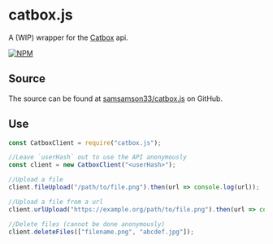 # catbox.js
A (WIP) wrapper for the [Catbox](https://catbox.moe/) api.

[![NPM](https://nodei.co/npm/catbox.js.png)](https://nodei.co/npm/catbox.js/)

## Source
The source can be found at [samsamson33/catbox.js](https://github.com/samsamson33/catbox.js) on GitHub.

## Use
```javascript
const CatboxClient = require("catbox.js");

//Leave `userHash` out to use the API anonymously
const client = new CatboxClient("<userHash>");

//Upload a file
client.fileUpload("/path/to/file.png").then(url => console.log(url));

//Upload a file from a url
client.urlUpload("https://example.org/path/to/file.png").then(url => console.log(url));

//Delete files (cannot be done anonymously)
client.deleteFiles(["filename.png", "abcdef.jpg"]);
```
